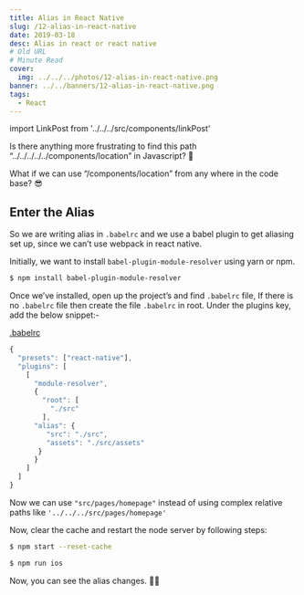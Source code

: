 ```yaml
---
title: Alias in React Native
slug: /12-alias-in-react-native
date: 2019-03-18
desc: Alias in react or react native
# Old URL
# Minute Read
cover:
  img: ../../../photos/12-alias-in-react-native.png
banner: ../../banners/12-alias-in-react-native.png
tags:
  - React
---
```


import LinkPost from '../../../src/components/linkPost'

<p><span class='first-letter'>I</span>s there anything more frustrating to find this path “../../../../../components/location” in Javascript? 🤔</p>

What if we can use “/components/location” from any where in the code base? 😎

## Enter the Alias 

So we are writing alias in `.babelrc` and we use a babel plugin to get aliasing set up, since we can’t use webpack in react native.

Initially, we want to install `babel-plugin-module-resolver` using yarn or npm.

```sh
$ npm install babel-plugin-module-resolver
```

Once we’ve installed, open up the project’s and find `.babelrc` file, If there is no `.babelrc` file then create the file `.babelrc` in root. Under the plugins key, add the below snippet:-

<u>.babelrc</u>
```js
{
  "presets": ["react-native"],
  "plugins": [
    [
      "module-resolver",
      {
        "root": [
          "./src"
        ],
      "alias": {
         "src": "./src",
         "assets": "./src/assets"
       }
      } 
    ] 
  ]
}
```

Now we can use `"src/pages/homepage"` instead of using complex relative paths like `'../../../src/pages/homepage'`

Now, clear the cache and restart the node server by following steps:

```sh
$ npm start --reset-cache

$ npm run ios
```

Now, you can see the alias changes. 👍🏻